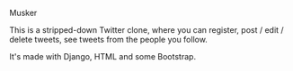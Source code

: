 Musker

This is a stripped-down Twitter clone, where you can register, post / edit / delete tweets, see tweets from the people you follow.

It's made with Django, HTML and some Bootstrap.